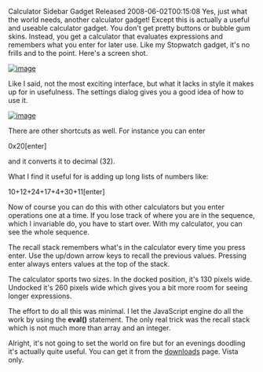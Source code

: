 Calculator Sidebar Gadget Released
2008-06-02T00:15:08
Yes, just what the world needs, another calculator gadget! Except this is actually a useful and useable calculator gadget. You don't get pretty buttons or bubble gum skins. Instead, you get a calculator that evaluates expressions and remembers what you enter for later use. Like my Stopwatch gadget, it's no frills and to the point. Here's a screen shot.

[![image](/content/images/blog/CalculatorSidebarGadgetReleased_10BE6/image_thumb.png)](/content/images/blog/CalculatorSidebarGadgetReleased_10BE6/image.png)

Like I said, not the most exciting interface, but what it lacks in style it makes up for in usefulness. The settings dialog gives you a good idea of how to use it.

[![image](/content/images/blog/CalculatorSidebarGadgetReleased_10BE6/image_thumb_3.png)](/content/images/blog/CalculatorSidebarGadgetReleased_10BE6/image_3.png)

There are other shortcuts as well. For instance you can enter

0x20[enter]

and it converts it to decimal (32).

What I find it useful for is adding up long lists of numbers like:

10+12+24+17+4+30+11[enter]

Now of course you can do this with other calculators but you enter operations one at a time. If you lose track of where you are in the sequence, which I invariable do, you have to start over. With my calculator, you can see the whole sequence.

The recall stack remembers what's in the calculator every time you press enter. Use the up/down arrow keys to recall the previous values. Pressing enter always enters values at the top of the stack.

The calculator sports two sizes. In the docked position, it's 130 pixels wide. Undocked it's 260 pixels wide which gives you a bit more room for seeing longer expressions.

The effort to do all this was minimal. I let the JavaScript engine do all the work by using the **eval()** statement. The only real trick was the recall stack which is not much more than array and an integer. 

Alright, it's not going to set the world on fire but for an evenings doodling it's actually quite useful. You can get it from the [downloads](/downloads) page. Vista only.

